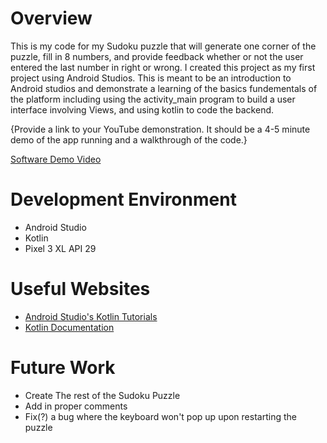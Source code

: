 # Overview

This is my code for my Sudoku puzzle that will generate one corner of the puzzle, fill in 8 numbers, and provide feedback whether or
not the user entered the last number in right or wrong. I created this project as my first project using Android Studios. This is meant to 
be an introduction to Android studios and demonstrate a learning of the basics fundementals of the platform including using the activity_main
program to build a user interface involving Views, and using kotlin to code the backend.

{Provide a link to your YouTube demonstration.  It should be a 4-5 minute demo of the app running and a walkthrough of the code.}

[Software Demo Video](https://youtu.be/MXE2FoQqXiw)

# Development Environment

* Android Studio
* Kotlin
* Pixel 3 XL API 29

# Useful Websites

* [Android Studio's Kotlin Tutorials](https://developer.android.com/courses/android-basics-kotlin/course)
* [Kotlin Documentation](https://kotlinlang.org/docs/home.html)

# Future Work

* Create The rest of the Sudoku Puzzle
* Add in proper comments
* Fix(?) a bug where the keyboard won't pop up upon restarting the puzzle